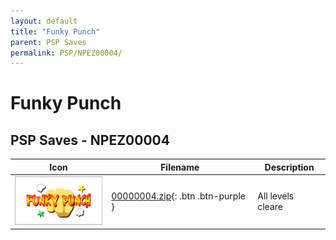 ```yaml
---
layout: default
title: "Funky Punch"
parent: PSP Saves
permalink: PSP/NPEZ00004/
---
```

# Funky Punch

## PSP Saves - NPEZ00004

| Icon | Filename | Description |
|------|----------|-------------|
| ![Funky Punch](ICON0.PNG) | [00000004.zip](00000004.zip){: .btn .btn-purple } | All levels cleare |
